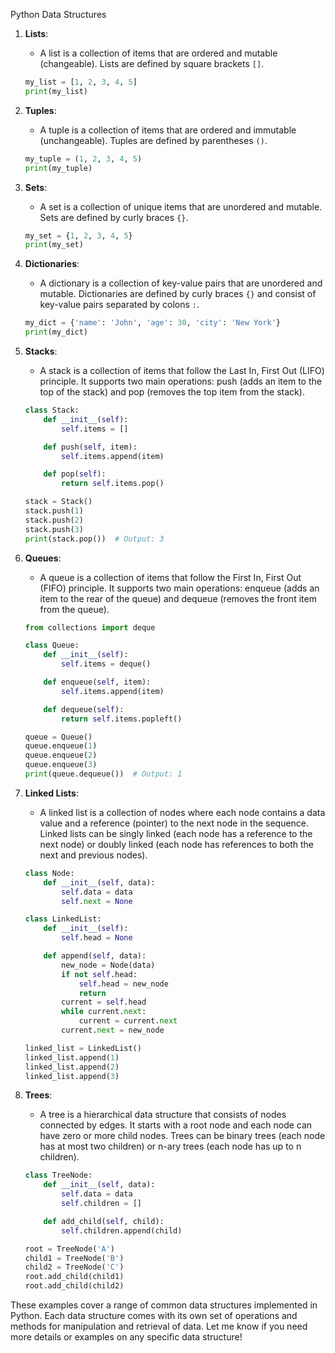 Python Data Structures

1. **Lists**:
   - A list is a collection of items that are ordered and mutable (changeable). Lists are defined by square brackets `[]`.
   ```python
   my_list = [1, 2, 3, 4, 5]
   print(my_list)
   ```

2. **Tuples**:
   - A tuple is a collection of items that are ordered and immutable (unchangeable). Tuples are defined by parentheses `()`.
   ```python
   my_tuple = (1, 2, 3, 4, 5)
   print(my_tuple)
   ```

3. **Sets**:
   - A set is a collection of unique items that are unordered and mutable. Sets are defined by curly braces `{}`.
   ```python
   my_set = {1, 2, 3, 4, 5}
   print(my_set)
   ```

4. **Dictionaries**:
   - A dictionary is a collection of key-value pairs that are unordered and mutable. Dictionaries are defined by curly braces `{}` and consist of key-value pairs separated by colons `:`.
   ```python
   my_dict = {'name': 'John', 'age': 30, 'city': 'New York'}
   print(my_dict)
   ```

5. **Stacks**:
   - A stack is a collection of items that follow the Last In, First Out (LIFO) principle. It supports two main operations: push (adds an item to the top of the stack) and pop (removes the top item from the stack).
   ```python
   class Stack:
       def __init__(self):
           self.items = []

       def push(self, item):
           self.items.append(item)

       def pop(self):
           return self.items.pop()

   stack = Stack()
   stack.push(1)
   stack.push(2)
   stack.push(3)
   print(stack.pop())  # Output: 3
   ```

6. **Queues**:
   - A queue is a collection of items that follow the First In, First Out (FIFO) principle. It supports two main operations: enqueue (adds an item to the rear of the queue) and dequeue (removes the front item from the queue).
   ```python
   from collections import deque

   class Queue:
       def __init__(self):
           self.items = deque()

       def enqueue(self, item):
           self.items.append(item)

       def dequeue(self):
           return self.items.popleft()

   queue = Queue()
   queue.enqueue(1)
   queue.enqueue(2)
   queue.enqueue(3)
   print(queue.dequeue())  # Output: 1
   ```

7. **Linked Lists**:
   - A linked list is a collection of nodes where each node contains a data value and a reference (pointer) to the next node in the sequence. Linked lists can be singly linked (each node has a reference to the next node) or doubly linked (each node has references to both the next and previous nodes).
   ```python
   class Node:
       def __init__(self, data):
           self.data = data
           self.next = None

   class LinkedList:
       def __init__(self):
           self.head = None

       def append(self, data):
           new_node = Node(data)
           if not self.head:
               self.head = new_node
               return
           current = self.head
           while current.next:
               current = current.next
           current.next = new_node

   linked_list = LinkedList()
   linked_list.append(1)
   linked_list.append(2)
   linked_list.append(3)
   ```

8. **Trees**:
   - A tree is a hierarchical data structure that consists of nodes connected by edges. It starts with a root node and each node can have zero or more child nodes. Trees can be binary trees (each node has at most two children) or n-ary trees (each node has up to n children).
   ```python
   class TreeNode:
       def __init__(self, data):
           self.data = data
           self.children = []

       def add_child(self, child):
           self.children.append(child)

   root = TreeNode('A')
   child1 = TreeNode('B')
   child2 = TreeNode('C')
   root.add_child(child1)
   root.add_child(child2)
   ```

These examples cover a range of common data structures implemented in Python. Each data structure comes with its own set of operations and methods for manipulation and retrieval of data. Let me know if you need more details or examples on any specific data structure!